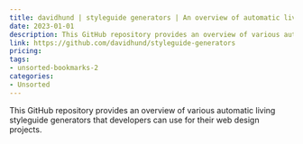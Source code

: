 ```yaml
---
title: davidhund | styleguide generators | An overview of automatic living styleguide generators
date: 2023-01-01
description: This GitHub repository provides an overview of various automatic living styleguide generators that developers can use for their web design projects.
link: https://github.com/davidhund/styleguide-generators
pricing: 
tags: 
- unsorted-bookmarks-2 
categories: 
- Unsorted 
---
```


This GitHub repository provides an overview of various automatic living styleguide generators that developers can use for their web design projects.